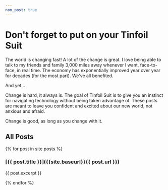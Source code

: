 ```yaml
---
non_post: true
---
```


# Don't forget to put on your Tinfoil Suit

The world is changing fast! A lot of the change is great. I love being able to talk
to my friends and family 3,000 miles away whenever I want, face-to-face, in real time.
The economy has exponentially improved year over year for decades (for the most part).
We've all benefited.

And yet...

Change is hard, it always is. The goal of Tinfoil Suit is to give you an instinct
for navigating technology without being taken advantage of. These posts are meant
to leave you confident and excited about our new world, not anxious and afraid.

Change is good, as long as you change with it.

## All Posts

{% for post in site.posts %}

### [{{ post.title }}]({{site.baseurl}}{{ post.url }})
{{ post.excerpt }}

{% endfor %}
